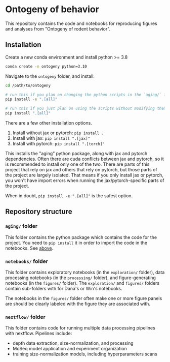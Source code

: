 # Ontogeny of behavior

This repository contains the code and notebooks for reproducing figures and analyses from "Ontogeny of rodent behavior".

## Installation

Create a new conda environment and install python >= 3.8

```bash
conda create -n ontogeny python=3.10
```

Navigate to the `ontogeny` folder, and install:

```bash
cd /path/to/ontogeny

# run this if you plan on changing the python scripts in the `aging/` folder
pip install -e ".[all]"

# run this if you just plan on using the scripts without modifying them
pip install ".[all]"
```

There are a few other installation options.
1. Install without jax or pytorch: `pip install .`
2. Install with jax: `pip install ".[jax]"`
3. Install with pytorch: `pip install ".[torch]"`

This installs the "aging" python package, along with jax and pytorch dependencies.
Often there are cuda conflicts between jax and pytorch, so it is recommended to install only one of the two.
There are parts of this project that rely on jax and others that rely on pytorch, but those parts of the project are largely isolated.
That means if you only install jax or pytorch, you won't have import errors when running the jax/pytorch-specific parts of the project.

When in doubt, `pip install -e ".[all]"` is the safest option.

## Repository structure

### `aging/` folder

This folder contains the python package which contains the code for the project.
You need to `pip install` it in order to import the code in the notebooks. See [above](#installation).

### `notebooks/` folder

This folder contains exploratory notebooks (in the `exploration/` folder), data processing notebooks (in the `processing/` folder), and figure-generating notebooks (in the `figures/` folder).
The `exploration/` and `figures/` folders contain sub-folders with for Dana's or Win's notebooks.

The notebooks in the `figures/` folder often make one or more figure panels are should be clearly labeled with the figure they are associated with.

### `nextflow/` folder

This folder contains code for running multiple data processing pipelines with nextflow.
Pipelines include:

- depth data extraction, size-normalization, and processing
- MoSeq model application and experiment organization
- training size-normalization models, including hyperparameters scans